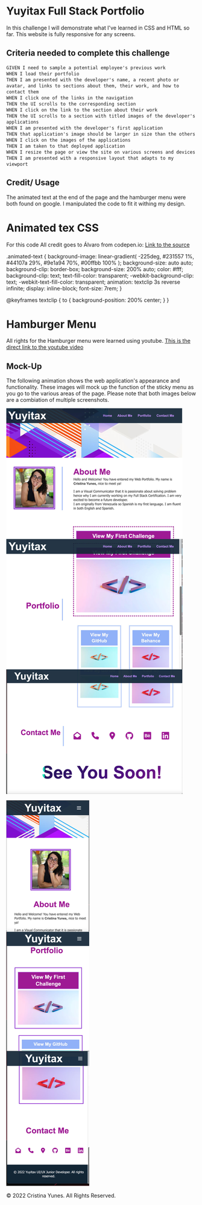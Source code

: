 # Yuyitax Full Stack Portfolio

In this challenge I will demonstrate what I've learned in CSS and HTML so far. This website is fully responsive for any screens. 

## Criteria needed to complete this challenge

```
GIVEN I need to sample a potential employee's previous work
WHEN I load their portfolio
THEN I am presented with the developer's name, a recent photo or avatar, and links to sections about them, their work, and how to contact them
WHEN I click one of the links in the navigation
THEN the UI scrolls to the corresponding section
WHEN I click on the link to the section about their work
THEN the UI scrolls to a section with titled images of the developer's applications
WHEN I am presented with the developer's first application
THEN that application's image should be larger in size than the others
WHEN I click on the images of the applications
THEN I am taken to that deployed application
WHEN I resize the page or view the site on various screens and devices
THEN I am presented with a responsive layout that adapts to my viewport
```


## Credit/ Usage

The animated text at the end of the page and the hamburger menu were both found on google. I manipulated the code to fit it withing my design. 

# Animated tex CSS

For this code All credit goes to Álvaro from codepen.io: [Link to the source](https://codepen.io/alvarotrigo/pen/PoKMyNO)

  .animated-text {
    background-image: linear-gradient(
      -225deg,
      #231557 1%,
      #44107a 29%,
      #9e1a94 70%,
      #00ffbb 100%
    );
    background-size: auto auto;
    background-clip: border-box;
    background-size: 200% auto;
    color: #fff;
    background-clip: text;
    text-fill-color: transparent;
    -webkit-background-clip: text;
    -webkit-text-fill-color: transparent;
    animation: textclip 3s reverse infinite;
    display: inline-block;
        font-size: 7rem;
  }

  @keyframes textclip {
    to {
      background-position: 200% center;
    }
  }

  # Hamburger Menu
  All rights for the Hamburger menu were learned using youtube. [This is the direct link to the youtube video](https://www.youtube.com/watch?v=flItyHiDm7E)


## Mock-Up

The following animation shows the web application's appearance and functionality. These images will mock up the function of the sticky menu as you go to the various areas of the page. Please note that both images below are a combiation of multiple screenshots.

![This image shows the features shown on Desktop mode](./assets/images/yuyitax-portfolio-desktop-view.jpg)

![This image shows the features shown on Mobile mode](./assets/images/yuyitax-portfolio-mobile-view.jpg)



© 2022 Cristina Yunes. All Rights Reserved.
